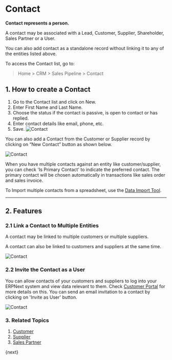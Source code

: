 <!-- add-breadcrumbs -->
# Contact

**Contact represents a person.**

A contact may be associated with a Lead, Customer, Supplier, Shareholder, Sales Partner or a User.

You can also add contact as a standalone record without linking it to any of the entities listed above.

To access the Contact list, go to:
> Home > CRM > Sales Pipeline > Contact

## 1. How to create a Contact

1. Go to the Contact list and click on New.
1. Enter First Name and Last Name.
2. Choose the status if the contact is passive, is open to contact or has replied.
3. Enter contact details like email, phone, etc.
4. Save.
    <img class="screenshot" alt="Contact" src="{{docs_base_url}}/v13/assets/img/crm/contact.png">

You can also add a Contact from the Customer or Supplier record by clicking on “New Contact” button as shown below.

<img class="screenshot" alt="Contact" src="{{docs_base_url}}/v13/assets/img/crm/contact-from-cust.png">

When you have multiple contacts against an entity like customer/supplier, you can check 'Is Primary Contact' to indicate the preferred contact. The primary contact will be chosen automatically in transactions like sales order and sales invoice.

To Import multiple contacts from a spreadsheet, use the [Data Import Tool](/docs/v13/user/manual/en/setting-up/data/data-import).

---
## 2. Features

### 2.1 Link a Contact to Multiple Entities

A contact may be linked to multiple customers or multiple suppliers.

A contact can also be linked to customers and suppliers at the same time.

<img class="screenshot" alt="Contact" src="{{docs_base_url}}/v13/assets/img/crm/link_contact_to_multiple_entities.png">

### 2.2 Invite the Contact as a User
You can allow contacts of your customers and suppliers to log into your ERPNext system and view data relevant to them. Check [Customer Portal](/docs/v13/user/manual/en/customer-portal) for more details on this.
You can send an email invitation to a contact by clicking on 'Invite as User' button.

<img class="screenshot" alt="Contact" src="{{docs_base_url}}/v13/assets/img/crm/invite_contact_as_a_user.png">

### 3. Related Topics
1. [Customer](/docs/v13/user/manual/en/CRM/customer)
1. [Supplier](/docs/v13/user/manual/en/buying)
1. [Sales Partner](/docs/v13/user/manual/en/selling)

{next}

